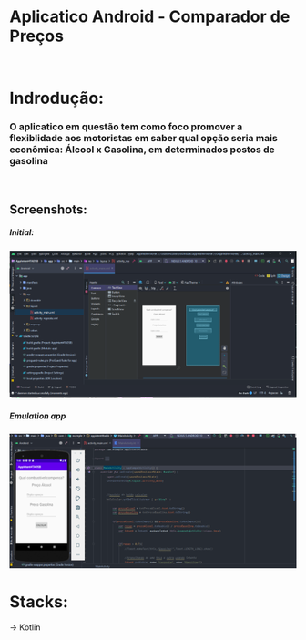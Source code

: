 
<h1>Aplicatico Android - Comparador de Preços </h1>
<br>
<h1>Indrodução:</h1>
<h3>O aplicatico em questão tem como foco promover a flexiblidade aos motoristas em saber qual opção seria mais econômica: Álcool x Gasolina, em determinados postos de gasolina
 </h3>
<br>
<h2>Screenshots:</h2>
<h5>Initial:</h5>
  <img src="ambiente.png" alt="Ambiente" >

<h5>Emulation app</h5>

  <img src="emulation.png" alt="Emulation" >
  
<br>
<h1>Stacks:</h1>
-> Kotlin
<br>
